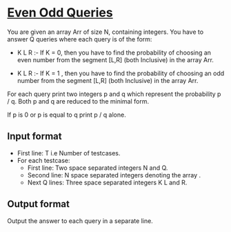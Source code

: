 # [Even Odd Queries][link]

You are given an array Arr of size N, containing integers. You have to answer Q queries where each query is of the form:

- K L R :- If K = 0, then you have to find the probability of choosing an even number from the segment [L,R] (both Inclusive) in the array Arr.

- K L R :- If K = 1 , then you have to find the probability of choosing an odd number from the segment [L,R] (both Inclusive) in the array Arr.

For each query print two integers p and q which represent the probability p / q. Both p and q are reduced to the minimal form.

If p is 0 or p is equal to q print p / q alone.

## Input format

- First line: T i.e Number of testcases.
- For each testcase:
  - First line: Two space separated integers N and Q.
  - Second line: N space separated integers denoting the array .
  - Next Q lines: Three space separated integers K L and R.

## Output format

Output the answer to each query in a separate line.

[link]: https://www.hackerearth.com/practice/basic-programming/implementation/basics-of-implementation/practice-problems/algorithm/even-odd-queries-f52d76e2/
